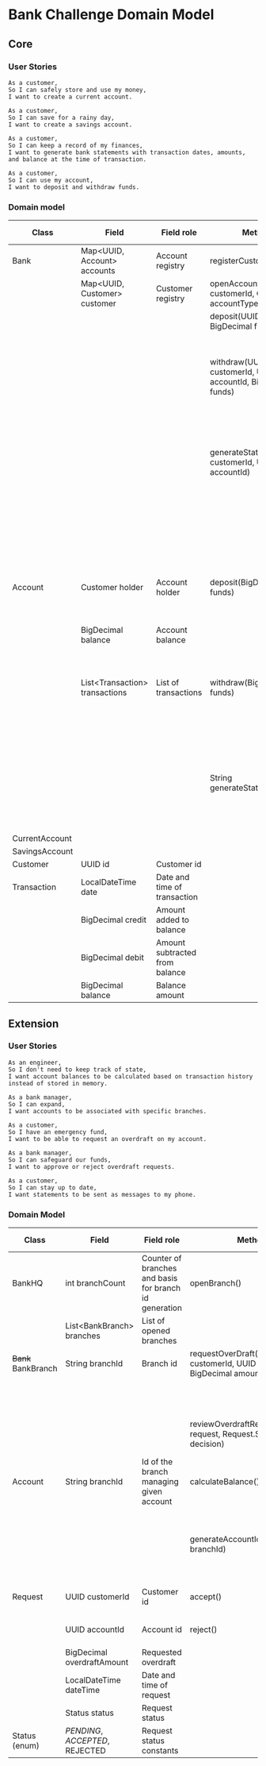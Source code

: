# Bank Challenge Domain Model

## Core

### User Stories

```
As a customer,
So I can safely store and use my money,
I want to create a current account.
```
```
As a customer,
So I can save for a rainy day,
I want to create a savings account.
```
```
As a customer,
So I can keep a record of my finances,
I want to generate bank statements with transaction dates, amounts, and balance at the time of transaction.
```
```
As a customer,
So I can use my account,
I want to deposit and withdraw funds.
```

### Domain model

| Class          | Field                           | Field role                     | Method                                                      | Method Scenario                                              | Method Outcome                              |
| -------------- | ------------------------------- | ------------------------------ | ----------------------------------------------------------- | ------------------------------------------------------------ | ------------------------------------------- |
| Bank           | Map<UUID, Account> accounts     | Account registry               | registerCustomer()                                          | Registers new customer                                       | Customer id                                 |
|                | Map<UUID, Customer> customer    | Customer registry              | openAccount(UUID customerId, Class<T> accountType)          | Open account for a given customer                            | Account id                                  |
|                |                                 |                                | deposit(UUID accountId, BigDecimal funds)                   | If deposit is successful                                     | Return true                                 |
|                |                                 |                                |                                                             | If deposit is unsuccessful                                   | Return false                                |
|                |                                 |                                | withdraw(UUID customerId, UUID accountId, BigDecimal funds) | If withdrawal is successful                                  | Return true                                 |
|                |                                 |                                |                                                             | If withdrawal is unsuccessful                                | Return false                                |
|                |                                 |                                | generateStatement(UUID customerId, UUID accountId)          | If authentication successful and transactions list not empty | Return bank statement                       |
|                |                                 |                                |                                                             | If authentication unsuccessful or transactions list empty    | Return empty String                         |
| Account        | Customer holder                 | Account holder                 | deposit(BigDecimal funds)                                   | If funds amount correct                                      | Add funds to balance and return true        |
|                | BigDecimal balance              | Account balance                |                                                             | If funds amount incorrect                                    | Return false                                |
|                | List\<Transaction> transactions | List of transactions           | withdraw(BigDecimal funds)                                  | If funds amount correct and <= balance                       | Subtract funds from balance and return true |
|                |                                 |                                |                                                             | If funds amount incorrect or > balance                       | Return false                                |
|                |                                 |                                | String generateStatement()                                  | If transactions list not empty                               | Return bank statement                       |
|                |                                 |                                |                                                             | If transactions list empty                                   | Return empty String                         |
| CurrentAccount |                                 |                                |                                                             |                                                              |                                             |
| SavingsAccount |                                 |                                |                                                             |                                                              |                                             |
| Customer       | UUID id                         | Customer id                    |                                                             |                                                              |                                             |
| Transaction    | LocalDateTime date              | Date and time of transaction   |                                                             |                                                              |                                             |
|                | BigDecimal credit               | Amount added to balance        |                                                             |                                                              |                                             |
|                | BigDecimal debit                | Amount subtracted from balance |                                                             |                                                              |                                             |
|                | BigDecimal balance              | Balance amount                 |                                                             |                                                              |                                             |

## Extension

### User Stories

```
As an engineer,
So I don't need to keep track of state,
I want account balances to be calculated based on transaction history instead of stored in memory.
```
```
As a bank manager,
So I can expand,
I want accounts to be associated with specific branches.
```
```
As a customer,
So I have an emergency fund,
I want to be able to request an overdraft on my account.
```
```
As a bank manager,
So I can safeguard our funds,
I want to approve or reject overdraft requests.
```
```
As a customer,
So I can stay up to date,
I want statements to be sent as messages to my phone.
```

### Domain Model

| Class               | Field                           | Field role                                             | Method                                                       | Method Scenario                                              | Method Outcome        |
| ------------------- | ------------------------------- | ------------------------------------------------------ | ------------------------------------------------------------ | ------------------------------------------------------------ | --------------------- |
| BankHQ              | int branchCount                 | Counter of branches and basis for branch id generation | openBranch()                                                 | Creates new branch and adds it to list                       | Return created branch |
|                     | List\<BankBranch> branches      | List of opened branches                                |                                                              |                                                              |                       |
| ~~Bank~~ BankBranch | String branchId                 | Branch id                                              | requestOverDraft(UUID customerId, UUID accountId, BigDecimal amount) | If authentication successful                                 | Returns request       |
|                     |                                 |                                                        |                                                              | If authentication unsuccessful                               | Returns null          |
|                     |                                 |                                                        | reviewOverdraftRequest(Request request, Request.Status decision) | Overdraft request review procedure                           | void                  |
| Account             | String branchId                 | Id of the branch managing given account                | calculateBalance()                                           | Calculate balance based of transactions list (history)       | Return balance amount |
|                     |                                 |                                                        | generateAccountId(String branchId)                           | Create account id with branch id in which it was opened as its last digits | Return account id     |
| Request             | UUID customerId                 | Customer id                                            | accept()                                                     | Changes status to accepted                                   |                       |
|                     | UUID accountId                  | Account id                                             | reject()                                                     | Changes status to rejected                                   |                       |
|                     | BigDecimal overdraftAmount      | Requested overdraft                                    |                                                              |                                                              |                       |
|                     | LocalDateTime dateTime          | Date and time of request                               |                                                              |                                                              |                       |
|                     | Status status                   | Request status                                         |                                                              |                                                              |                       |
| Status (enum)       | *PENDING*, *ACCEPTED*, REJECTED | Request status constants                               |                                                              |                                                              |                       |